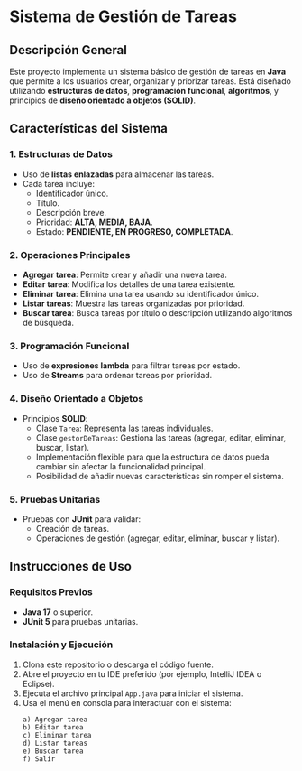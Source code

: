 # Sistema de Gestión de Tareas

## Descripción General
Este proyecto implementa un sistema básico de gestión de tareas en **Java** que permite a los usuarios crear, organizar y priorizar tareas. Está diseñado utilizando **estructuras de datos**, **programación funcional**, **algoritmos**, y principios de **diseño orientado a objetos (SOLID)**.

## Características del Sistema
### 1. Estructuras de Datos
- Uso de **listas enlazadas** para almacenar las tareas.
- Cada tarea incluye:
    - Identificador único.
    - Título.
    - Descripción breve.
    - Prioridad: **ALTA, MEDIA, BAJA**.
    - Estado: **PENDIENTE, EN PROGRESO, COMPLETADA**.

### 2. Operaciones Principales
- **Agregar tarea**: Permite crear y añadir una nueva tarea.
- **Editar tarea**: Modifica los detalles de una tarea existente.
- **Eliminar tarea**: Elimina una tarea usando su identificador único.
- **Listar tareas**: Muestra las tareas organizadas por prioridad.
- **Buscar tarea**: Busca tareas por título o descripción utilizando algoritmos de búsqueda.

### 3. Programación Funcional
- Uso de **expresiones lambda** para filtrar tareas por estado.
- Uso de **Streams** para ordenar tareas por prioridad.

### 4. Diseño Orientado a Objetos
- Principios **SOLID**:
    - Clase `Tarea`: Representa las tareas individuales.
    - Clase `gestorDeTareas`: Gestiona las tareas (agregar, editar, eliminar, buscar, listar).
    - Implementación flexible para que la estructura de datos pueda cambiar sin afectar la funcionalidad principal.
    - Posibilidad de añadir nuevas características sin romper el sistema.

### 5. Pruebas Unitarias
- Pruebas con **JUnit** para validar:
    - Creación de tareas.
    - Operaciones de gestión (agregar, editar, eliminar, buscar y listar).

## Instrucciones de Uso
### Requisitos Previos
- **Java 17** o superior.
- **JUnit 5** para pruebas unitarias.

### Instalación y Ejecución
1. Clona este repositorio o descarga el código fuente.
2. Abre el proyecto en tu IDE preferido (por ejemplo, IntelliJ IDEA o Eclipse).
3. Ejecuta el archivo principal `App.java` para iniciar el sistema.
4. Usa el menú en consola para interactuar con el sistema:
   ```text
   a) Agregar tarea
   b) Editar tarea
   c) Eliminar tarea
   d) Listar tareas
   e) Buscar tarea
   f) Salir
